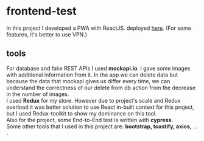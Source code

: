 # frontend-test
In this project I developed a PWA with ReactJS. deployed [here](https://taraabarnettest.netlify.app/). (For some features, it's better to use VPN.)
## tools
For database and fake REST APIs I used <b>mockapi.io</b>. I gave some images with additional information from it. In the app we can delete data but because the data that mockapi gives us differ every time, we can understand the correctness of our delete from db action from the decrease in the number of images.<br/>
I used <b>Redux</b> for my store. However due to project's scale and Redux overload it was better solution to use React in-built context for this project, but I used Redux-toolkit to show my dominance on this tool.<br/>
Also for the project, some End-to-End test is written with <b>cypress</b>.<br/>
Some other tools that I used in this project are: <b>bootstrap, toastify, axios,</b> ... .

